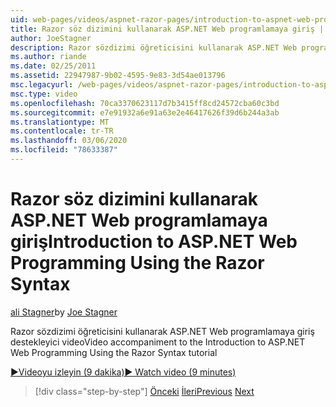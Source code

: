```yaml
---
uid: web-pages/videos/aspnet-razor-pages/introduction-to-aspnet-web-programming-using-the-razor-syntax
title: Razor söz dizimini kullanarak ASP.NET Web programlamaya giriş | Microsoft Docs
author: JoeStagner
description: Razor sözdizimi öğreticisini kullanarak ASP.NET Web programlamaya giriş destekleyici video
ms.author: riande
ms.date: 02/25/2011
ms.assetid: 22947987-9b02-4595-9e83-3d54ae013796
msc.legacyurl: /web-pages/videos/aspnet-razor-pages/introduction-to-aspnet-web-programming-using-the-razor-syntax
msc.type: video
ms.openlocfilehash: 70ca3370623117d7b3415ff8cd24572cba60c3bd
ms.sourcegitcommit: e7e91932a6e91a63e2e46417626f39d6b244a3ab
ms.translationtype: MT
ms.contentlocale: tr-TR
ms.lasthandoff: 03/06/2020
ms.locfileid: "78633387"
---
```

# <a name="introduction-to-aspnet-web-programming-using-the-razor-syntax"></a><span data-ttu-id="75ad7-103">Razor söz dizimini kullanarak ASP.NET Web programlamaya giriş</span><span class="sxs-lookup"><span data-stu-id="75ad7-103">Introduction to ASP.NET Web Programming Using the Razor Syntax</span></span>

<span data-ttu-id="75ad7-104">[ali Stagner](https://github.com/JoeStagner)</span><span class="sxs-lookup"><span data-stu-id="75ad7-104">by [Joe Stagner](https://github.com/JoeStagner)</span></span>

<span data-ttu-id="75ad7-105">Razor sözdizimi öğreticisini kullanarak ASP.NET Web programlamaya giriş destekleyici video</span><span class="sxs-lookup"><span data-stu-id="75ad7-105">Video accompaniment to the Introduction to ASP.NET Web Programming Using the Razor Syntax tutorial</span></span>

[<span data-ttu-id="75ad7-106">&#9654;Videoyu izleyin (9 dakika)</span><span class="sxs-lookup"><span data-stu-id="75ad7-106">&#9654; Watch video (9 minutes)</span></span>](https://channel9.msdn.com/Blogs/ASP-NET-Site-Videos/introduction-to-aspnet-web-programming-using-the-razor-syntax)

> [!div class="step-by-step"]
> <span data-ttu-id="75ad7-107">[Önceki](getting-started-with-webmatrix-and-aspnet-web-pages.md)
> [İleri](creating-a-consistent-look-part-1.md)</span><span class="sxs-lookup"><span data-stu-id="75ad7-107">[Previous](getting-started-with-webmatrix-and-aspnet-web-pages.md)
[Next](creating-a-consistent-look-part-1.md)</span></span>

